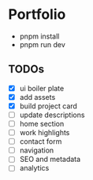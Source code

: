 # Portfolio

- pnpm install
- pnpm run dev

## TODOs

- [x] ui boiler plate
- [x] add assets
- [x] build project card
- [ ] update descriptions
- [ ] home section
- [ ] work highlights
- [ ] contact form
- [ ] navigation
- [ ] SEO and metadata
- [ ] analytics
